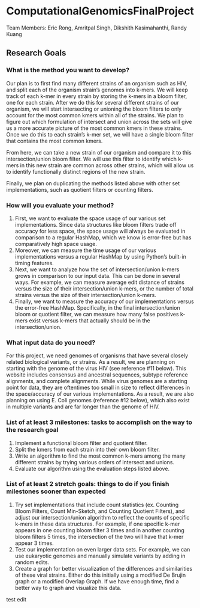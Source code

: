 # ComputationalGenomicsFinalProject

Team Members: Eric Rong, Amritpal Singh, Dikshith Kasimahanthi, Randy Kuang 

## Research Goals 
### What is the method you want to develop?
Our plan is to first find many different strains of an organism such as HIV, and split each of the organism strain’s genomes into k-mers. We will keep track of each k-mer in every strain by storing the k-mers in a bloom filter, one for each strain. After we do this for several different strains of our organism, we will start intersecting or unioning the bloom filters to only account for the most common kmers within all of the strains. We plan to figure out which formulation of intersect and union across the sets will give us a more accurate picture of the most common kmers in these strains. Once we do this to each strain’s k-mer set, we will have a single bloom filter that contains the most common kmers. 

From here, we can take a new strain of our organism and compare it to this intersection/union bloom filter. We will use this filter to identify which k-mers in this new strain are common across other strains, which will allow us to identify functionally distinct regions of the new strain. 

Finally, we plan on duplicating the methods listed above with other set implementations, such as quotient filters or counting filters.  

### How will you evaluate your method?
1. First, we want to evaluate the space usage of our various set implementations. Since data structures like bloom filters trade off accuracy for less space, the space usage will always be evaluated in comparison to a regular HashMap, which we know is error-free but has comparatively high space usage.
2. Moreover, we can measure the time usage of our various implementations versus a regular HashMap by using Python’s built-in timing features. 
3. Next, we want to analyze how the set of intersection/union k-mers grows in comparison to our input data. This can be done in several ways. For example, we can measure average edit distance of strains versus the size of their intersection/union k-mers, or the number of total strains versus the size of their intersection/union k-mers. 
4. Finally, we want to measure the accuracy of our implementations versus the error-free HashMap. Specifically, in the final intersection/union bloom or quotient filter, we can measure how many false positives k-mers exist versus k-mers that actually should be in the intersection/union.

### What input data do you need?
For this project, we need genomes of organisms that have several closely related biological variants, or strains. As a result, we are planning on starting with the genome of the virus HIV (see reference #11 below). This website includes consensus and ancestral sequences, subtype reference alignments, and complete alignments. While virus genomes are a starting point for data, they are oftentimes too small in size to reflect differences in the space/accuracy of our various implementations. As a result, we are also planning on using E. Coli genomes (reference #12 below), which also exist in multiple variants and are far longer than the genome of HIV. 

### List of at least 3 milestones: tasks to accomplish on the way to the research goal
1. Implement a functional bloom filter and quotient filter. 
2. Split the kmers from each strain into their own bloom filter.
3. Write an algorithm to find the most common k-mers among the many different strains by trying various orders of intersect and unions.
4. Evaluate our algorithm using the evaluation steps listed above. 

### List of at least 2 stretch goals: things to do if you finish milestones sooner than expected 
1. Try set implementations that include count statistics (ex. Counting Bloom Filters, Count Min-Sketch, and Counting Quotient Filters), and adjust our intersection/union algorithm to reflect the counts of specific k-mers in these data structures. For example, if one specific k-mer appears in one counting bloom filter 3 times and in another counting bloom filters 5 times, the intersection of the two will have that k-mer appear 3 times. 
2. Test our implementation on even larger data sets. For example, we can use eukaryotic genomes and manually simulate variants by adding in random edits. 
3. Create a graph for better visualization of the differences and similarities of these viral strains. Either do this initially using a modified De Brujin graph or a modified Overlap Graph. If we have enough time, find a better way to graph and visualize this data.

test edit